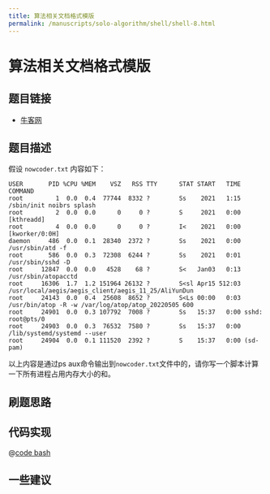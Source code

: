 ```yaml
---
title: 算法相关文档格式模版
permalink: /manuscripts/solo-algorithm/shell/shell-8.html
---
```


# 算法相关文档格式模版

## 题目链接

- [牛客网](https://www.nowcoder.com/share/jump/8484115461699868052924)

## 题目描述

假设 `nowcoder.txt` 内容如下：

```text
USER       PID %CPU %MEM    VSZ   RSS TTY      STAT START   TIME COMMAND
root         1  0.0  0.4  77744  8332 ?        Ss    2021   1:15 /sbin/init noibrs splash
root         2  0.0  0.0      0     0 ?        S     2021   0:00 [kthreadd]
root         4  0.0  0.0      0     0 ?        I<    2021   0:00 [kworker/0:0H]
daemon     486  0.0  0.1  28340  2372 ?        Ss    2021   0:00 /usr/sbin/atd -f
root       586  0.0  0.3  72308  6244 ?        Ss    2021   0:01 /usr/sbin/sshd -D
root     12847  0.0  0.0   4528    68 ?        S<   Jan03   0:13 /usr/sbin/atopacctd
root     16306  1.7  1.2 151964 26132 ?        S<sl Apr15 512:03 /usr/local/aegis/aegis_client/aegis_11_25/AliYunDun
root     24143  0.0  0.4  25608  8652 ?        S<Ls 00:00   0:03 /usr/bin/atop -R -w /var/log/atop/atop_20220505 600
root     24901  0.0  0.3 107792  7008 ?        Ss   15:37   0:00 sshd: root@pts/0
root     24903  0.0  0.3  76532  7580 ?        Ss   15:37   0:00 /lib/systemd/systemd --user
root     24904  0.0  0.1 111520  2392 ?        S    15:37   0:00 (sd-pam)
```

以上内容是通过ps aux命令输出到`nowcoder.txt`文件中的，请你写一个脚本计算一下所有进程占用内存大小的和。

## 刷题思路

## 代码实现

@[code bash](@algorithm/shell/shell-1.sh)

## 一些建议
